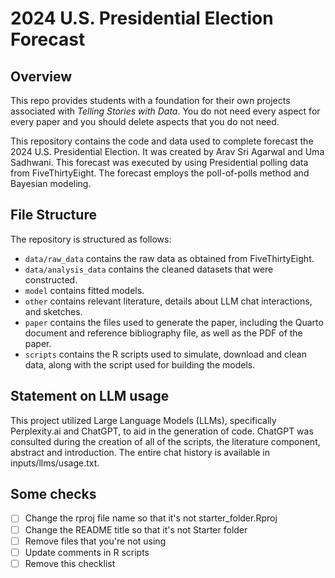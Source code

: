 # 2024 U.S. Presidential Election Forecast

## Overview

This repo provides students with a foundation for their own projects associated with *Telling Stories with Data*. You do not need every aspect for every paper and you should delete aspects that you do not need.

This repository contains the code and data used to complete forecast the 2024 U.S. Presidential Election. It was created by Arav Sri Agarwal and Uma Sadhwani. This forecast was executed by using Presidential polling data from FiveThirtyEight. The forecast employs the poll-of-polls method and Bayesian modeling.

## File Structure

The repository is structured as follows:

-   `data/raw_data` contains the raw data as obtained from FiveThirtyEight.
-   `data/analysis_data` contains the cleaned datasets that were constructed.
-   `model` contains fitted models. 
-   `other` contains relevant literature, details about LLM chat interactions, and sketches.
-   `paper` contains the files used to generate the paper, including the Quarto document and reference bibliography file, as well as the PDF of the paper. 
-   `scripts` contains the R scripts used to simulate, download and clean data, along with the script used for building the models.


## Statement on LLM usage

This project utilized Large Language Models (LLMs), specifically Perplexity.ai and ChatGPT, to aid in the generation of code. ChatGPT was consulted during the creation of all of the scripts, the literature component, abstract and introduction. The entire chat history is available in inputs/llms/usage.txt.


## Some checks

- [ ] Change the rproj file name so that it's not starter_folder.Rproj
- [ ] Change the README title so that it's not Starter folder
- [ ] Remove files that you're not using
- [ ] Update comments in R scripts
- [ ] Remove this checklist
